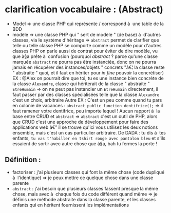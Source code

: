 
# clarification vocabulaire : (Abstract)

- Model => une classe PHP qui représente / correspond à  une table de la BDD
- modèle => une classe PHP qui " sert de modèle " (de base) à  d'autres classes, via le système d'héritage => ```abstract``` permet de clarifier que telle ou telle classe PHP se comporte comme un modèle pour d'autres classes PHP
on parle aussi de contrat pour éviter de dire modèle, vu que à§a prête à  confusion
(pourquoi *abstract* ? parce qu'une classe marquée ```abstract``` ne pourra pas être instanciée, donc on ne pourra jamais en récupérer des instances/objets " concrets "â€¦ la classe reste " abstraite " quoi, et il faut en hériter pour *in fine* pouvoir la concrétiser)
EX : @Alex on pourrait dire que toi, tu es une instance bien concrète de la classe ```Alexandre```, classe qui hériterait de la classe " abstraite " ```EtreHumain``` => on ne peut pas instancier un ```EtreHumain``` directement, il faut passer par des classes spécialisées telle que la classe ```Alexandre```
c'est un choix, arbitraire
Autre EX : C'est un peu comme quand tu pars en colonie de vacances : ```abstract public function dentifrice();``` => il faut ramener votre dentifrice, peu importe lequel !
Aucun rapport à  la base entre CRUD et ```abstract``` => ```abstract``` c'est un outil de PHP, alors que CRUD c'est une approche de développement pour faire des applications web â€” il se trouve qu'ici vous utilisez les deux notions ensemble, mais c'est un cas particulier arbitraire.
De DADA : tu dis à  tes enfants, ```tu vas t'habiller en tshirt rouge avec pantalon bleu``` et s'ils essaient de sortir avec autre chose que à§a, bah tu fermes la porte !

## Définition :
- factoriser : j'ai plusieurs classes qui font la même chose (code dupliqué à  l'identique) => je peux mettre ce quelque chose dans une classe parente
- ```abstract``` : j'ai besoin que plusieurs classes fassent presque la même chose, mais avec à  chaque fois du code différent quand même => je définis une méthode abstraite dans la classe parente, et les classes enfants qui en héritent fournissent les implémentations